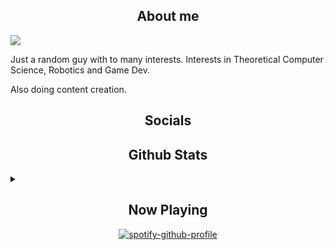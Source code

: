 <div align="center"> 
  <h2>About me</h2>
</div>

![](https://komarev.com/ghpvc/?username=CodingNossel&abbreviated=true&style=plastic&color=orange)

Just a random guy with to many interests.
Interests in Theoretical Computer Science, Robotics and Game Dev.

Also doing content creation.

<div align="center"> 
  <h2>Socials</h2>
</div>

    
<div align="center"> 
  <h2>Github Stats</h2>
</div>

<details>
<summary></summary>
<div align="center"> 
  
<a href="https://github.com/anuraghazra/convoychat">
  <img height=400 align="center" src="https://github-readme-stats.vercel.app/api/top-langs?username=CodingNossel&layout=donut-vertical&card_width=320" />
</a>
<a href="https://github.com/anuraghazra/github-readme-stats">
  <img height=200 align="center" src="https://github-readme-stats.vercel.app/api?username=CodingNossel&show_icons=true&theme=synthwave&include_all_commits=true" />
</a>

[![trophy](https://github-profile-trophy.vercel.app/?username=CodingNossel&theme=dracula)](https://github.com/ryo-ma/github-profile-trophy)
</div>

</details>

<div align="center"> 
  <h2>Now Playing</h2>
</div>
<div align="center"> 

  [![spotify-github-profile](https://spotify-github-profile.kittinanx.com/api/view?uid=11153174870&cover_image=true&theme=default&show_offline=true&background_color=ddc29b&interchange=true&bar_color=cff5a5&bar_color_cover=false)](https://spotify-github-profile.kittinanx.com/api/view?uid=11153174870&redirect=true)

</div>
<!--
**CodingNossel/CodingNossel** is a ✨ _special_ ✨ repository because its `README.md` (this file) appears on your GitHub profile.

Here are some ideas to get you started:

- 🔭 I’m currently working on ...
- 🌱 I’m currently learning ...
- 👯 I’m looking to collaborate on ...
- 🤔 I’m looking for help with ...
- 💬 Ask me about ...
- 📫 How to reach me: ...
- 😄 Pronouns: ...
- ⚡ Fun fact: ...
-->
